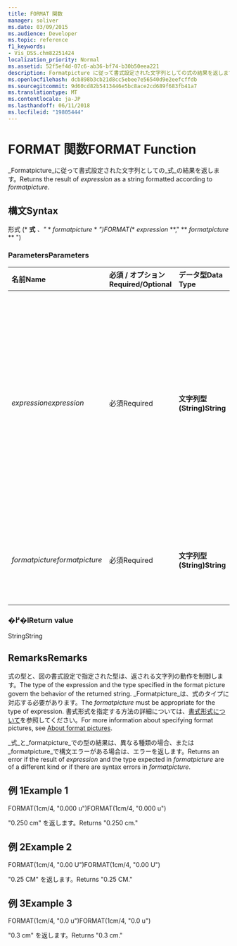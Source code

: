 ```yaml
---
title: FORMAT 関数
manager: soliver
ms.date: 03/09/2015
ms.audience: Developer
ms.topic: reference
f1_keywords:
- Vis_DSS.chm82251424
localization_priority: Normal
ms.assetid: 52f5ef4d-07c6-ab36-bf74-b30b50eea221
description: Formatpicture に従って書式設定された文字列としての式の結果を返します。
ms.openlocfilehash: dcb898b3cb21d8cc5ebee7e56540d9e2eefcffdb
ms.sourcegitcommit: 9d60cd82b5413446e5bc8ace2cd689f683fb41a7
ms.translationtype: MT
ms.contentlocale: ja-JP
ms.lasthandoff: 06/11/2018
ms.locfileid: "19805444"
---
```

# <a name="format-function"></a><span data-ttu-id="e9354-103">FORMAT 関数</span><span class="sxs-lookup"><span data-stu-id="e9354-103">FORMAT Function</span></span>

<span data-ttu-id="e9354-104">_Formatpicture_に従って書式設定された文字列としての_式_の結果を返します。</span><span class="sxs-lookup"><span data-stu-id="e9354-104">Returns the result of  _expression_ as a string formatted according to  _formatpicture_.</span></span>
  
## <a name="syntax"></a><span data-ttu-id="e9354-105">構文</span><span class="sxs-lookup"><span data-stu-id="e9354-105">Syntax</span></span>

<span data-ttu-id="e9354-106">形式 (* **式** *、"* * *formatpicture* * *")</span><span class="sxs-lookup"><span data-stu-id="e9354-106">FORMAT(** *expression* **," ** *formatpicture* ** ")</span></span> 
  
### <a name="parameters"></a><span data-ttu-id="e9354-107">Parameters</span><span class="sxs-lookup"><span data-stu-id="e9354-107">Parameters</span></span>

|<span data-ttu-id="e9354-108">**名前**</span><span class="sxs-lookup"><span data-stu-id="e9354-108">**Name**</span></span>|<span data-ttu-id="e9354-109">**必須 / オプション**</span><span class="sxs-lookup"><span data-stu-id="e9354-109">**Required/Optional**</span></span>|<span data-ttu-id="e9354-110">**データ型**</span><span class="sxs-lookup"><span data-stu-id="e9354-110">**Data Type**</span></span>|<span data-ttu-id="e9354-111">**説明**</span><span class="sxs-lookup"><span data-stu-id="e9354-111">**Description**</span></span>|
|:-----|:-----|:-----|:-----|
| <span data-ttu-id="e9354-112">_expression_</span><span class="sxs-lookup"><span data-stu-id="e9354-112">_expression_</span></span> <br/> |<span data-ttu-id="e9354-113">必須</span><span class="sxs-lookup"><span data-stu-id="e9354-113">Required</span></span>  <br/> |<span data-ttu-id="e9354-114">**文字列型 (String)**</span><span class="sxs-lookup"><span data-stu-id="e9354-114">**String**</span></span> <br/> |<span data-ttu-id="e9354-115">定数、演算子、関数、およびシェイプシートのセルに対する参照を組み合わせたもので、結果が値となる式です。</span><span class="sxs-lookup"><span data-stu-id="e9354-115">A combination of constants, operators, functions, and references to ShapeSheet cells that results in a value.</span></span>  <br/> |
| <span data-ttu-id="e9354-116">_formatpicture_</span><span class="sxs-lookup"><span data-stu-id="e9354-116">_formatpicture_</span></span> <br/> |<span data-ttu-id="e9354-117">必須</span><span class="sxs-lookup"><span data-stu-id="e9354-117">Required</span></span>  <br/> |<span data-ttu-id="e9354-118">**文字列型 (String)**</span><span class="sxs-lookup"><span data-stu-id="e9354-118">**String**</span></span> <br/> |<span data-ttu-id="e9354-119">文字列を書式設定するための書式形式です。</span><span class="sxs-lookup"><span data-stu-id="e9354-119">The format picture used to fomat the string.</span></span>  <br/> |
   
### <a name="return-value"></a><span data-ttu-id="e9354-120">�߂�l</span><span class="sxs-lookup"><span data-stu-id="e9354-120">Return value</span></span>

<span data-ttu-id="e9354-121">String</span><span class="sxs-lookup"><span data-stu-id="e9354-121">String</span></span>
  
## <a name="remarks"></a><span data-ttu-id="e9354-122">Remarks</span><span class="sxs-lookup"><span data-stu-id="e9354-122">Remarks</span></span>

<span data-ttu-id="e9354-123">式の型と、図の書式設定で指定された型は、返される文字列の動作を制御します。</span><span class="sxs-lookup"><span data-stu-id="e9354-123">The type of the expression and the type specified in the format picture govern the behavior of the returned string.</span></span> <span data-ttu-id="e9354-124">_Formatpicture_は、式のタイプに対応する必要があります。</span><span class="sxs-lookup"><span data-stu-id="e9354-124">The  _formatpicture_ must be appropriate for the type of expression.</span></span> <span data-ttu-id="e9354-125">書式形式を指定する方法の詳細については、[書式形式について](about-format-pictures.md)を参照してください。</span><span class="sxs-lookup"><span data-stu-id="e9354-125">For more information about specifying format pictures, see [About format pictures](about-format-pictures.md).</span></span>
  
<span data-ttu-id="e9354-126">_式_と_formatpicture_での型の結果は、異なる種類の場合、または_formatpicture_で構文エラーがある場合は、エラーを返します。</span><span class="sxs-lookup"><span data-stu-id="e9354-126">Returns an error if the result of  _expression_ and the type expected in  _formatpicture_ are of a different kind or if there are syntax errors in  _formatpicture_.</span></span>
  
## <a name="example-1"></a><span data-ttu-id="e9354-127">例 1</span><span class="sxs-lookup"><span data-stu-id="e9354-127">Example 1</span></span>

<span data-ttu-id="e9354-128">FORMAT(1cm/4, "0.000 u")</span><span class="sxs-lookup"><span data-stu-id="e9354-128">FORMAT(1cm/4, "0.000 u")</span></span>
  
<span data-ttu-id="e9354-129">"0.250 cm" を返します。</span><span class="sxs-lookup"><span data-stu-id="e9354-129">Returns "0.250 cm."</span></span>
  
## <a name="example-2"></a><span data-ttu-id="e9354-130">例 2</span><span class="sxs-lookup"><span data-stu-id="e9354-130">Example 2</span></span>

<span data-ttu-id="e9354-131">FORMAT(1cm/4, "0.00 U")</span><span class="sxs-lookup"><span data-stu-id="e9354-131">FORMAT(1cm/4, "0.00 U")</span></span>
  
<span data-ttu-id="e9354-132">"0.25 CM" を返します。</span><span class="sxs-lookup"><span data-stu-id="e9354-132">Returns "0.25 CM."</span></span>
  
## <a name="example-3"></a><span data-ttu-id="e9354-133">例 3</span><span class="sxs-lookup"><span data-stu-id="e9354-133">Example 3</span></span>

<span data-ttu-id="e9354-134">FORMAT(1cm/4, "0.0 u")</span><span class="sxs-lookup"><span data-stu-id="e9354-134">FORMAT(1cm/4, "0.0 u")</span></span>
  
<span data-ttu-id="e9354-135">"0.3 cm" を返します。</span><span class="sxs-lookup"><span data-stu-id="e9354-135">Returns "0.3 cm."</span></span>
  

